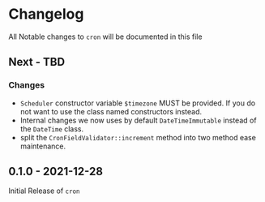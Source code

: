 # Changelog

All Notable changes to `cron` will be documented in this file

## Next - TBD

### Changes

- `Scheduler` constructor variable `$timezone` MUST be provided. If you do not want to use the class named constructors instead.
- Internal changes we now uses by default `DateTimeImmutable` instead of the `DateTime` class.
- split the `CronFieldValidator::increment` method into two method ease maintenance. 

## 0.1.0 - 2021-12-28

Initial Release of `cron`
